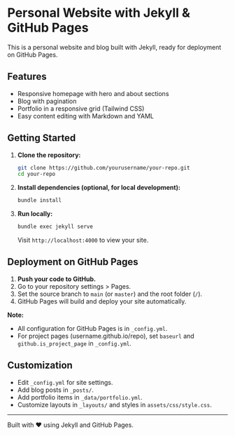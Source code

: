 # Personal Website with Jekyll & GitHub Pages

This is a personal website and blog built with Jekyll, ready for deployment on GitHub Pages.

## Features
- Responsive homepage with hero and about sections
- Blog with pagination
- Portfolio in a responsive grid (Tailwind CSS)
- Easy content editing with Markdown and YAML

## Getting Started

1. **Clone the repository:**
   ```sh
   git clone https://github.com/yourusername/your-repo.git
   cd your-repo
   ```

2. **Install dependencies (optional, for local development):**
   ```sh
   bundle install
   ```

3. **Run locally:**
   ```sh
   bundle exec jekyll serve
   ```
   Visit `http://localhost:4000` to view your site.

## Deployment on GitHub Pages

1. **Push your code to GitHub.**
2. Go to your repository settings > Pages.
3. Set the source branch to `main` (or `master`) and the root folder (`/`).
4. GitHub Pages will build and deploy your site automatically.

**Note:**
- All configuration for GitHub Pages is in `_config.yml`.
- For project pages (username.github.io/repo), set `baseurl` and `github.is_project_page` in `_config.yml`.

## Customization
- Edit `_config.yml` for site settings.
- Add blog posts in `_posts/`.
- Add portfolio items in `_data/portfolio.yml`.
- Customize layouts in `_layouts/` and styles in `assets/css/style.css`.

---
Built with ❤️ using Jekyll and GitHub Pages.
